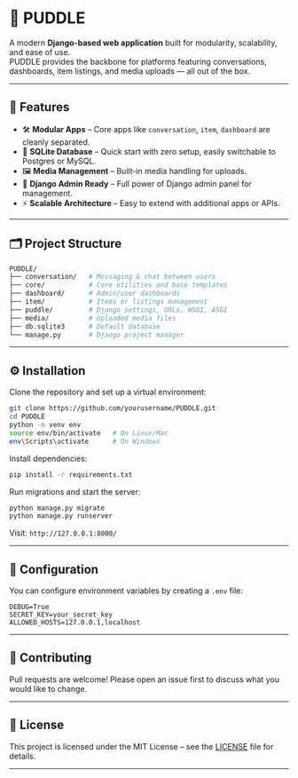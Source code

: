 
# 🌊 PUDDLE

A modern **Django-based web application** built for modularity, scalability, and ease of use.  
PUDDLE provides the backbone for platforms featuring conversations, dashboards, item listings, and media uploads — all out of the box.

---

## 🚀 Features

- 🛠 **Modular Apps** – Core apps like `conversation`, `item`, `dashboard` are cleanly separated.
- 💾 **SQLite Database** – Quick start with zero setup, easily switchable to Postgres or MySQL.
- 🖼 **Media Management** – Built-in media handling for uploads.
- 🔐 **Django Admin Ready** – Full power of Django admin panel for management.
- ⚡ **Scalable Architecture** – Easy to extend with additional apps or APIs.

---

## 🗂 Project Structure

```bash
PUDDLE/
├── conversation/   # Messaging & chat between users
├── core/           # Core utilities and base templates
├── dashboard/      # Admin/user dashboards
├── item/           # Items or listings management
├── puddle/         # Django settings, URLs, WSGI, ASGI
├── media/          # Uploaded media files
├── db.sqlite3      # Default database
└── manage.py       # Django project manager
````

---

## ⚙️ Installation

Clone the repository and set up a virtual environment:

```bash
git clone https://github.com/yourusername/PUDDLE.git
cd PUDDLE
python -m venv env
source env/bin/activate   # On Linux/Mac
env\Scripts\activate      # On Windows
```

Install dependencies:

```bash
pip install -r requirements.txt
```

Run migrations and start the server:

```bash
python manage.py migrate
python manage.py runserver
```

Visit: `http://127.0.0.1:8000/`

---

## 📝 Configuration

You can configure environment variables by creating a `.env` file:

```env
DEBUG=True
SECRET_KEY=your_secret_key
ALLOWED_HOSTS=127.0.0.1,localhost
```

---

## 🤝 Contributing

Pull requests are welcome!
Please open an issue first to discuss what you would like to change.

---

## 📜 License

This project is licensed under the MIT License – see the [LICENSE](LICENSE) file for details.

---


